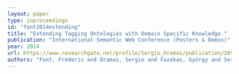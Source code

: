 ```yaml
---
layout: paper
type: inproceedings
id: "font2014extending"
title: "Extending Tagging Ontologies with Domain Specific Knowledge."
publication: "International Semantic Web Conference (Posters & Demos)"
year: 2014
url: https://www.researchgate.net/profile/Sergio_Oramas/publication/269405576_Extending_Tagging_Ontologies_with_Domain_Specific_Knowledge/links/548ab52c0cf225bf669c91da.pdf
authors: "Font, Frederic and Oramas, Sergio and Fazekas, György and Serra, Xavier"
---
```


